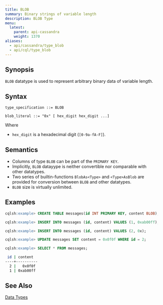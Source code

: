 ```yaml
---
title: BLOB
summary: Binary strings of variable length
description: BLOB Type
menu:
  latest:
    parent: api-cassandra
    weight: 1370
aliases:
  - api/cassandra/type_blob
  - api/cql/type_blob
---
```


## Synopsis

`BLOB` datatype is used to represent arbitrary binary data of variable length.

## Syntax

```
type_specification ::= BLOB

blob_literal ::= "0x" [ hex_digit hex_digit ...]
```

Where

- `hex_digit` is a hexadecimal digit (`[0-9a-fA-F]`).

## Semantics

- Columns of type `BLOB` can be part of the `PRIMARY KEY`.
- Implicitly, `BLOB` datayype is neither convertible nor comparable with other datatypes.
- Two series of builtin-functions `BlobAs<Type>` and `<Type>AsBlob` are provided for conversion between `BLOB` and other datatypes.
- `BLOB` size is virtually unlimited.

## Examples

```{.sql .copy .separator-gt}
cqlsh:example> CREATE TABLE messages(id INT PRIMARY KEY, content BLOB);
```
```{.sql .copy .separator-gt}
cqlsh:example> INSERT INTO messages (id, content) VALUES (1, 0xab00ff);
```
```{.sql .copy .separator-gt}
cqlsh:example> INSERT INTO messages (id, content) VALUES (2, 0x);
```
```{.sql .copy .separator-gt}
cqlsh:example> UPDATE messages SET content = 0x0f0f WHERE id = 2;
```
```{.sql .copy .separator-gt}
cqlsh:example> SELECT * FROM messages;
```
```sh
 id | content
----+----------
  2 |   0x0f0f
  1 | 0xab00ff
```

## See Also

[Data Types](..#datatypes)
